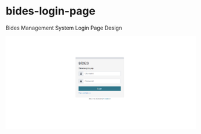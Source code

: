 # bides-login-page
Bides Management System Login Page Design

![alt text](./assets/images/bides-login-page.png)
